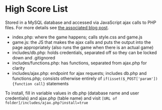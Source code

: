 # High Score List

Stored in a MySQL database and accessed via JavaScript ajax calls to PHP files. For more details see [the associated blog post](http://www.rweber.net/php-and-mysql/dipping-into-a-database/).

* index.php: where the game happens; calls style.css and game.js
* game.js: the JS that makes the ajax calls and puts the output into the page appropriately (also runs the game when there is an actual game)
* includes/db.php: holds credentials, separated off so they can be locked down and .gitignored
* includes/functions.php: has functions, separated from ajax.php for clarity
* includes/ajax.php: endpoint for ajax requests; includes db.php and functions.php; consists otherwise entirely of `if(isset($_POST['param']){function call}` statements

To install, fill in variable values in db.php (database name and user credentials) and ajax.php (table name) and visit `[URL of folder]/includes/ajax.php?install=true`
